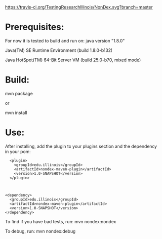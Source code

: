 https://travis-ci.org/TestingResearchIllinois/NonDex.svg?branch=master


Prerequisites:
==============
For now it is tested to build and run on:
java version "1.8.0"

Java(TM) SE Runtime Environment (build 1.8.0-b132)

Java HotSpot(TM) 64-Bit Server VM (build 25.0-b70, mixed mode)

Build:
======
mvn package

or

mvn install


Use:
====

After installing, add the plugin to your plugins section and the
dependency in your pom:

      <plugin>
        <groupId>edu.illinois</groupId>
        <artifactId>nondex-maven-plugin</artifactId>
        <version>1.0-SNAPSHOT</version>
      </plugin>



    <dependency>
      <groupId>edu.illinois</groupId>
      <artifactId>nondex-maven-plugin</artifactId>
      <version>1.0-SNAPSHOT</version>
    </dependency>

To find if you have bad tests, run:
   mvn nondex:nondex

To debug, run:
   mvn nondex:debug
